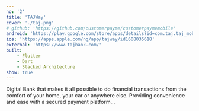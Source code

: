 ```yaml
---
no: '2'
title: 'TAJWay'
cover: './taj.png'
# github: 'https://github.com/customerpayme/customerpaymemobile'
android: 'https://play.google.com/store/apps/details?id=com.taj.taj_mobile'
ios: 'https://apps.apple.com/ng/app/tajway/id1608035618'
external: 'https://www.tajbank.com/'
built:
    - Flutter
    - Dart
    - Stacked Architecture
show: true
---
```


Digital Bank that makes it all possible to do financial transactions from the comfort of your home, your car or anywhere else.
Providing convenience and ease with a secured payment platform...